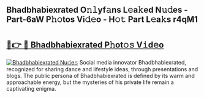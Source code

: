 ## Bhadbhabiexrated O𝚗𝚕yf𝚊ns L𝚎a𝚔ed N𝚞𝚍es - Part-6aW P𝚑𝚘tos Vi𝚍𝚎o - H𝚘𝚝 Part L𝚎a𝚔s r4qM1

# <h2><a href="http://kfcb02.oniu.top/?m=Bhadbhabiexrated">🔗👉 🔴 Bhadbhabiexrated P𝚑ot𝚘𝚜 V𝚒d𝚎o</a></h2>

[![Bhadbhabiexrated Nu𝚍e𝚜](https://i.imgur.com/0qMVB7G.gif)](http://kfcb02.oniu.top/?m=Bhadbhabiexrated)
Social media innovator Bhadbhabiexrated, recognized for sharing dance and lifestyle ideas, through presentations and blogs. The public persona of Bhadbhabiexrated is defined by its warm and approachable energy, but the mysteries of his private life remain a captivating enigma.  
